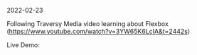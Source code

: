 2022-02-23

Following Traversy Media video learning about Flexbox (https://www.youtube.com/watch?v=3YW65K6LcIA&t=2442s)

Live Demo: 